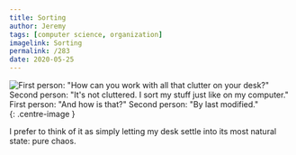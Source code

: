 ```yaml
---
title: Sorting
author: Jeremy
tags: [computer science, organization]
imagelink: Sorting
permalink: /283
date: 2020-05-25
---
```


![First person: "How can you work with all that clutter on your desk?" Second person: "It's not cluttered. I sort my stuff just like on my computer." First person: "And how is that?" Second person: "By last modified."](https://res.cloudinary.com/dh3hm8pb7/image/upload/c_scale,q_auto:best,w_615/v1535842782/Handwaving/Published/Sorting.png){: .centre-image }

I prefer to think of it as simply letting my desk settle into its most natural state: pure chaos.
